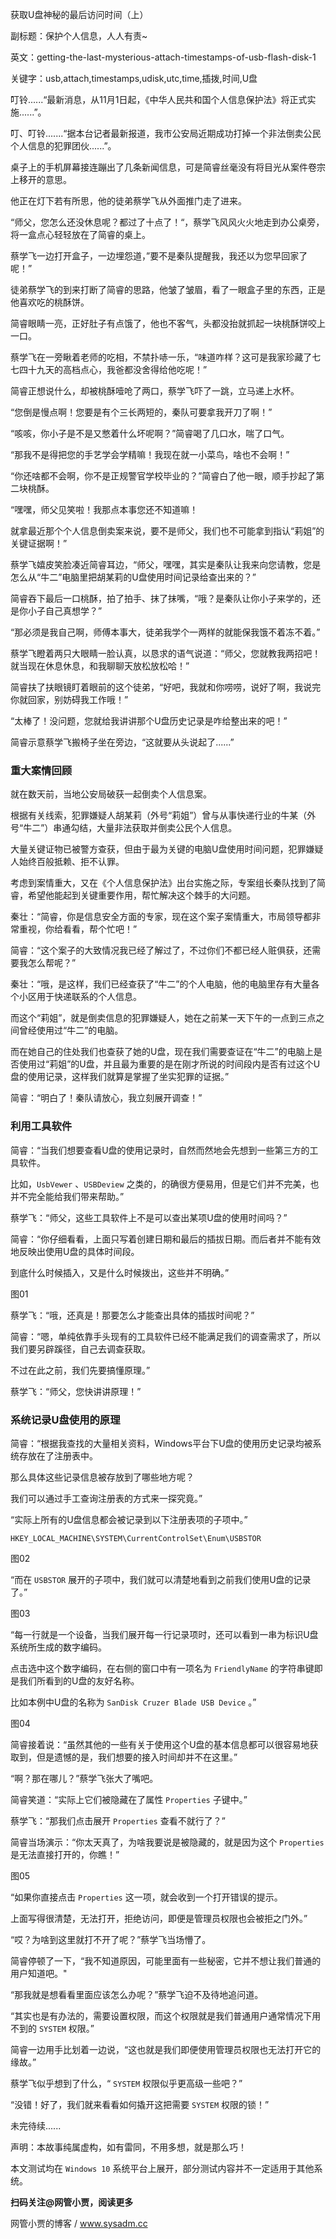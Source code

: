 获取U盘神秘的最后访问时间（上）

副标题：保护个人信息，人人有责~

英文：getting-the-last-mysterious-attach-timestamps-of-usb-flash-disk-1

关键字：usb,attach,timestamps,udisk,utc,time,插拨,时间,U盘



叮铃......“最新消息，从11月1日起，《中华人民共和国个人信息保护法》将正式实施......”。

叮、叮铃.......“据本台记者最新报道，我市公安局近期成功打掉一个非法倒卖公民个人信息的犯罪团伙......”。

桌子上的手机屏幕接连蹦出了几条新闻信息，可是简睿丝毫没有将目光从案件卷宗上移开的意思。

他正在灯下若有所思，他的徒弟蔡学飞从外面推门走了进来。



“师父，您怎么还没休息呢？都过了十点了！“，蔡学飞风风火火地走到办公桌旁，将一盒点心轻轻放在了简睿的桌上。

蔡学飞一边打开盒子，一边埋怨道，”要不是秦队提醒我，我还以为您早回家了呢！”

徒弟蔡学飞的到来打断了简睿的思路，他皱了皱眉，看了一眼盒子里的东西，正是他喜欢吃的桃酥饼。

简睿眼睛一亮，正好肚子有点饿了，他也不客气，头都没抬就抓起一块桃酥饼咬上一口。

蔡学飞在一旁瞅着老师的吃相，不禁扑哧一乐，“味道咋样？这可是我家珍藏了七七四十九天的高档点心，我爸都没舍得给他吃呢！”

简睿正想说什么，却被桃酥噎呛了两口，蔡学飞吓了一跳，立马递上水杯。

“您倒是慢点啊！您要是有个三长两短的，秦队可要拿我开刀了啊！”

“咳咳，你小子是不是又憋着什么坏呢啊？”简睿喝了几口水，喘了口气。

“那我不是得把您的手艺学会学精嘛！我现在就一小菜鸟，啥也不会啊！”

“你还啥都不会啊，你不是正规警官学校毕业的？”简睿白了他一眼，顺手抄起了第二块桃酥。

“嘿嘿，师父见笑啦！我那点本事您还不知道嘛！

就拿最近那个个人信息倒卖案来说，要不是师父，我们也不可能拿到指认“莉姐”的关键证据啊！”

蔡学飞嬉皮笑脸凑近简睿耳边，“师父，嘿嘿，其实是秦队让我来向您请教，您是怎么从“牛二”电脑里把胡某莉的U盘使用时间记录给查出来的？”

简睿吞下最后一口桃酥，拍了拍手、抹了抹嘴，“哦？是秦队让你小子来学的，还是你小子自己真想学？”

“那必须是我自己啊，师傅本事大，徒弟我学个一两样的就能保我饿不着冻不着。”

蔡学飞瞪着两只大眼睛一脸认真，以恳求的语气说道：“师父，您就教我两招吧！就当现在休息休息，和我聊聊天放松放松哈！”

简睿扶了扶眼镜盯着眼前的这个徒弟，“好吧，我就和你唠唠，说好了啊，我说完你就回家，别妨碍我工作哦！”

“太棒了！没问题，您就给我讲讲那个U盘历史记录是咋给整出来的吧！”

简睿示意蔡学飞搬椅子坐在旁边，“这就要从头说起了......”



### 重大案情回顾

就在数天前，当地公安局破获一起倒卖个人信息案。

根据有关线索，犯罪嫌疑人胡某莉（外号“莉姐”）曾与从事快递行业的牛某（外号“牛二”）串通勾结，大量非法获取并倒卖公民个人信息。

大量关键证物已被警方查获，但由于最为关键的电脑U盘使用时间问题，犯罪嫌疑人始终百般抵赖、拒不认罪。

考虑到案情重大，又在《个人信息保护法》出台实施之际，专案组长秦队找到了简睿，希望他能起到关键重要作用，帮忙解决这个棘手的大问题。



秦壮：“简睿，你是信息安全方面的专家，现在这个案子案情重大，市局领导都非常重视，你给看看，帮个忙吧！”

简睿：“这个案子的大致情况我已经了解过了，不过你们不都已经人赃俱获，还需要我怎么帮呢？”

秦壮：“哦，是这样，我们已经查获了“牛二”的个人电脑，他的电脑里存有大量各个小区用于快递联系的个人信息。

而这个“莉姐”，就是倒卖信息的犯罪嫌疑人，她在之前某一天下午的一点到三点之间曾经使用过“牛二”的电脑。

而在她自己的住处我们也查获了她的U盘，现在我们需要查证在“牛二”的电脑上是否使用过“莉姐”的U盘，并且最为重要的是在刚才所说的时间段内是否有过这个U盘的使用记录，这样我们就算是掌握了坐实犯罪的证据。”

简睿：“明白了！秦队请放心，我立刻展开调查！”



### 利用工具软件

简睿：“当我们想要查看U盘的使用记录时，自然而然地会先想到一些第三方的工具软件。

比如，`UsbVewer` 、`USBDeview` 之类的，的确很方便易用，但是它们并不完美，也并不完全能给我们带来帮助。”

蔡学飞：“师父，这些工具软件上不是可以查出某项U盘的使用时间吗？”

简睿：“你仔细看看，上面只写着创建日期和最后的插拔日期。而后者并不能有效地反映出使用U盘的具体时间段。

到底什么时候插入，又是什么时候拨出，这些并不明确。”

图01



蔡学飞：“哦，还真是！那要怎么才能查出具体的插拔时间呢？”

简睿：“嗯，单纯依靠手头现有的工具软件已经不能满足我们的调查需求了，所以我们要另辟蹊径，自己去调查获取。

不过在此之前，我们先要搞懂原理。”

蔡学飞：“师父，您快讲讲原理！”



### 系统记录U盘使用的原理

简睿：“根据我查找的大量相关资料，Windows平台下U盘的使用历史记录均被系统存放在了注册表中。

那么具体这些记录信息被存放到了哪些地方呢？

我们可以通过手工查询注册表的方式来一探究竟。”



“实际上所有的U盘信息都会被记录到以下注册表项的子项中。”

```
HKEY_LOCAL_MACHINE\SYSTEM\CurrentControlSet\Enum\USBSTOR
```

图02



“而在 `USBSTOR` 展开的子项中，我们就可以清楚地看到之前我们使用U盘的记录了。”

图03



“每一行就是一个设备，当我们展开每一行记录项时，还可以看到一串为标识U盘系统所生成的数字编码。

点击选中这个数字编码，在右侧的窗口中有一项名为 `FriendlyName` 的字符串键即是我们所看到的U盘的友好名称。

比如本例中U盘的名称为 `SanDisk Cruzer Blade USB Device` 。”

图04



简睿接着说：“虽然其他的一些有关于使用这个U盘的基本信息都可以很容易地获取到，但是遗憾的是，我们想要的接入时间却并不在这里。”

“啊？那在哪儿？”蔡学飞张大了嘴吧。

简睿笑道：“实际上它们被隐藏在了属性 `Properties` 子键中。”

蔡学飞：“那我们点击展开 `Properties` 查看不就行了？”

简睿当场演示：“你太天真了，为啥我要说是被隐藏的，就是因为这个 `Properties` 是无法直接打开的，你瞧！”

 图05



“如果你直接点击 `Properties` 这一项，就会收到一个打开错误的提示。

上面写得很清楚，无法打开，拒绝访问，即便是管理员权限也会被拒之门外。”



“哎？为啥到这里就打不开了呢？”蔡学飞当场懵了。

简睿停顿了一下，“我不知道原因，可能里面有一些秘密，它并不想让我们普通的用户知道吧。"

“那我就是想看看里面应该怎么办呢？”蔡学飞迫不及待地追问道。

“其实也是有办法的，需要设置权限，而这个权限就是我们普通用户通常情况下用不到的 `SYSTEM` 权限。”

简睿一边用手比划着一边说，“这也就是我们即便使用管理员权限也无法打开它的缘故。”

蔡学飞似乎想到了什么，“ `SYSTEM` 权限似乎更高级一些吧？”

“没错！好了，我们就来看看如何撬开这把需要 `SYSTEM` 权限的锁！”



未完待续......



声明：本故事纯属虚构，如有雷同，不用多想，就是那么巧！

本文测试均在 `Windows 10` 系统平台上展开，部分测试内容并不一定适用于其他系统。



**扫码关注@网管小贾，阅读更多**

网管小贾的博客 / www.sysadm.cc
